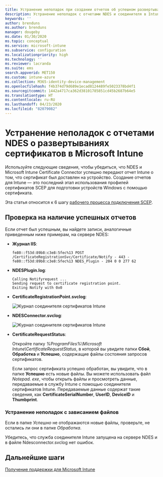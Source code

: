 ```yaml
---
title: Устранение неполадок при создании отчетов об успешном развертывании сертификатов на устройствах при использовании SCEP с Microsoft Intune | Документация Майкрософт
description: Устранение неполадок с отчетами NDES и соединителя в Intune об успешном развертывании сертификатов, которые были подготовлены с помощью профилей сертификатов SCEP.
keywords: ''
author: brenduns
ms.author: brenduns
manager: dougeby
ms.date: 01/30/2020
ms.topic: conceptual
ms.service: microsoft-intune
ms.subservice: configuration
ms.localizationpriority: high
ms.technology: ''
ms.reviewer: lacranda
ms.suite: ems
search.appverid: MET150
ms.custom: intune-azure
ms.collection: M365-identity-device-management
ms.openlocfilehash: f4b374d79d689e1ecad8124489fe5023378bd4f1
ms.sourcegitcommit: 1442a4717ca362d38101785851cd45b2687b64e5
ms.translationtype: HT
ms.contentlocale: ru-RU
ms.lasthandoff: 04/23/2020
ms.locfileid: "82079082"
---
```

# <a name="troubleshoot-ndes-reporting-of-certificate-deployments-in-microsoft-intune"></a>Устранение неполадок с отчетами NDES о развертываниях сертификатов в Microsoft Intune

Используйте следующие сведения, чтобы убедиться, что NDES и Microsoft Intune Certificate Connector успешно передают отчет Intune о том, что сертификат был доставлен на устройство. Создание отчетов для Intune — это последний этап использования профилей сертификатов SCEP для подготовки устройств Windows с помощью сертификата.

Эта статья относится к 6 шагу [рабочего процесса подключения SCEP](troubleshoot-scep-certificate-profiles.md).

## <a name="review-for-signs-of-successful-reporting"></a>Проверка на наличие успешных отчетов

Если отчет был успешным, вы найдете записи, аналогичные приведенным ниже примерам, на сервере NDES:

- **Журнал IIS**:

  `fe80::f53d:89b8:c3e8:5fec%13 POST /CertificateRegistrationSvc/Certificate/Notify - 443 - fe80::f53d:89b8:c3e8:5fec%13 NDES_Plugin - 204 0 0 277 62`

- **NDESPlugin.log**:

  ```
  Calling Notifyrequest ...
  Sending request to certificate registration point.
  Exiting Notify with 0x0
  ```

- **CertificateRegistrationPoint.svclog**:

  ![Журнал соединителя сертификатов Intune](../protect/media/troubleshoot-scep-certificate-reporting/certificate-registration-point-log.png)

- **NDESConnector.svclog**:

  ![Журнал соединителя сертификатов Intune](../protect/media/troubleshoot-scep-certificate-reporting/ndesconnector-log.png)

- **CertificateRequestStatus**:

  Откройте папку *%ProgramFiles%\Microsoft Intune\CertificateRequestStatus*, в которой вы увидите папки **Сбой**, **Обработка** и **Успешно**, содержащие файлы состояния запросов сертификатов.

  Если запрос сертификата успешно обработан, вы увидите, что в папке **Успешно** есть новые файлы. Вы можете использовать файл *Notepad. exe*, чтобы открыть файлы и просмотреть данные, передаваемые в службу Intune с помощью соединителя сертификатов Intune. Передаваемые данные содержат такие сведения, как **CertificateSerialNumber**, **UserID**, **DeviceID** и **Thumbprint**.

### <a name="troubleshoot-stuck-files"></a>Устранение неполадок с зависанием файлов

Если в папке *Успешно* не отображаются новые файлы, проверьте, не остались ли они в папке *Обработка*.

Убедитесь, что служба соединителя Intune запущена на сервере NDES и в файле Ndesconnector.svclog нет ошибок.

## <a name="next-steps"></a>Дальнейшие шаги

[Получение поддержки для Microsoft Intune](../fundamentals/get-support.md)
